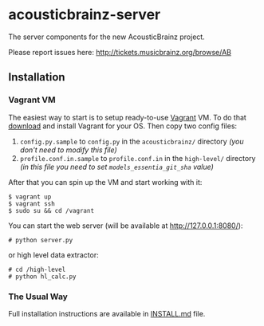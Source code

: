 acousticbrainz-server
=====================

The server components for the new AcousticBrainz project.

Please report issues here: http://tickets.musicbrainz.org/browse/AB


## Installation

### Vagrant VM

The easiest way to start is to setup ready-to-use [Vagrant](https://www.vagrantup.com/)
VM. To do that [download](https://www.vagrantup.com/downloads.html) and install
Vagrant for your OS. Then copy two config files:

1. `config.py.sample` to `config.py` in the `acousticbrainz/` directory *(you
don't need to modify this file)*
2. `profile.conf.in.sample` to `profile.conf.in` in the `high-level/` directory
*(in this file you need to set `models_essentia_git_sha` value)*

After that you can spin up the VM and start working with it:

    $ vagrant up
    $ vagrant ssh
    $ sudo su && cd /vagrant

You can start the web server (will be available at http://127.0.0.1:8080/):

    # python server.py

or high level data extractor:

    # cd /high-level
    # python hl_calc.py


### The Usual Way

Full installation instructions are available in [INSTALL.md](https://github.com/metabrainz/acousticbrainz-server/blob/master/INSTALL.md) file.
